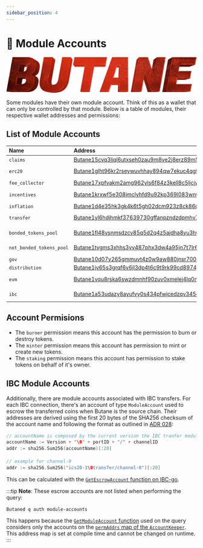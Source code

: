 ```yaml
---
sidebar_position: 4
---
```


# 📳 Module Accounts


![My Image](images/Group.png)

Some modules have their own module account. Think of this as a wallet that can only be controlled by that module.
Below is a table of modules, their respective wallet addresses and permissions:

## List of Module Accounts

| Name                    | Address                                             | Permissions        |
| :---------------------- | :-------------------------------------------------- | :----------------- |
| `claims`                | [Butane15cvq3ljql6utxseh0zau9m8ve2j8erz89m5wkz](https://www.mintscan.io/Butane/account/Butane15cvq3ljql6utxseh0zau9m8ve2j8erz89m5wkz)   | `none`             |
| `erc20`                 | [Butane1glht96kr2rseywuvhhay894qw7ekuc4qg9z5nw](https://www.mintscan.io/Butane/account/Butane1glht96kr2rseywuvhhay894qw7ekuc4qg9z5nw)   | `minter` `burner`  |
| `fee_collector`         | [Butane17xpfvakm2amg962yls6f84z3kell8c5ljcjw34](https://www.mintscan.io/Butane/account/Butane17xpfvakm2amg962yls6f84z3kell8c5ljcjw34)   | `none`             |
| `incentives`            | [Butane1krxwf5e308jmclyhfd9u92kp369l083wn67k4q](https://www.mintscan.io/Butane/account/Butane1krxwf5e308jmclyhfd9u92kp369l083wn67k4q)   | `minter` `burner`  |
| `inflation`             | [Butane1d4e35hk3gk4k6t5gh02dcm923z8ck86qygxf38](https://www.mintscan.io/Butane/account/Butane1d4e35hk3gk4k6t5gh02dcm923z8ck86qygxf38)   | `minter`           |
| `transfer`              | [Butane1yl6hdjhmkf37639730gffanpzndzdpmhv788dt](https://www.mintscan.io/Butane/account/Butane1yl6hdjhmkf37639730gffanpzndzdpmhv788dt)   | `minter` `burner`  |
| `bonded_tokens_pool`    | [Butane1fl48vsnmsdzcv85q5d2q4z5ajdha8yu3h6cprl](https://www.mintscan.io/Butane/account/Butane1fl48vsnmsdzcv85q5d2q4z5ajdha8yu3h6cprl)   | `burner` `staking` |
| `not_bonded_tokens_pool`| [Butane1tygms3xhhs3yv487phx3dw4a95jn7t7lr6ys4t](https://www.mintscan.io/Butane/account/Butane1tygms3xhhs3yv487phx3dw4a95jn7t7lr6ys4t)   | `burner` `staking` |
| `gov`                   | [Butane10d07y265gmmuvt4z0w9aw880jnsr700jcrztvm](https://www.mintscan.io/Butane/account/Butane10d07y265gmmuvt4z0w9aw880jnsr700jcrztvm)   | `burner`           |
| `distribution`          | [Butane1jv65s3grqf6v6jl3dp4t6c9t9rk99cd8974jnh](https://www.mintscan.io/Butane/account/Butane1jv65s3grqf6v6jl3dp4t6c9t9rk99cd8974jnh)   | `none`             |
| `evm`                   | [Butane1vqu8rska6swzdmnhf90zuv0xmelej4lq0n56wq](https://www.mintscan.io/Butane/account/Butane1vqu8rska6swzdmnhf90zuv0xmelej4lq0n56wq)   | `minter` `burner`  |
| `ibc`                   | [Butane1a53udazy8ayufvy0s434pfwjcedzqv345dnt3x](https://www.mintscan.io/Butane/account/Butane1a53udazy8ayufvy0s434pfwjcedzqv345dnt3x)   | `minter` `burner`  |

## Account Permisions

* The `burner` permission means this account has the permission to burn or destroy tokens.
* The `minter` permission means this account has permission to mint or create new tokens.
* The `staking` permission means this account has permission to stake tokens on behalf of it's owner.

## IBC Module Accounts

Additionally, there are module accounts associated with IBC transfers.
For each IBC connection, there's an account of type `ModuleAccount` used to escrow the transferred coins when Butane is the source chain.
Their addresses are derived using the first 20 bytes of the SHA256 checksum of the account name and following the format as outlined in [ADR 028](https://github.com/cosmos/cosmos-sdk/blob/master/docs/architecture/adr-028-public-key-addresses.md):

```go
// accountName is composed by the current version the IBC tranfer module supports (in this case, ics20-1), the portID (transfer) and the channelID
accountName := Version + "\0" + portID + "/" + channelID
addr := sha256.Sum256(accountName)[:20]

// example for channel-0
addr := sha256.Sum256("ics20-1\0transfer/channel-0")[:20]
```

This can be calculated with the [`GetEscrowAccount` function on IBC-go](https://github.com/cosmos/ibc-go/blob/c56f78905a5d2db01d867381d106c403fa9e5c4b/modules/apps/transfer/types/keys.go#L41-L55).

:::tip
**Note**: These escrow accounts are not listed when performing the query:

```shell
Butaned q auth module-accounts
```

This happens because the [`GetModuleAccount` function](https://github.com/cosmos/cosmos-sdk/blob/74d7a0dfcd9f47d8a507205f82c264a269ef0612/x/auth/keeper/keeper.go#L194-L224) used on the query considers only the accounts on the [`permAddrs` map of the `AccountKeeper`](https://github.com/cosmos/cosmos-sdk/blob/74d7a0dfcd9f47d8a507205f82c264a269ef0612/x/auth/keeper/keeper.go#L54-L68).
This address map is set at compile time and cannot be changed on runtime.
:::
